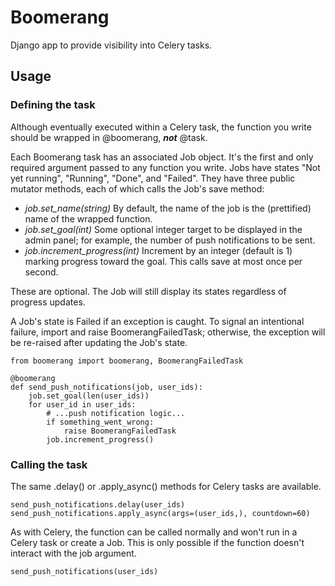 # Boomerang

Django app to provide visibility into Celery tasks.

## Usage

### Defining the task
Although eventually executed within a Celery task, the function you write should be wrapped in @boomerang, ***not*** @task.

Each Boomerang task has an associated Job object. It's the first and only required argument passed to any function you write. Jobs have states "Not yet running", "Running", "Done", and "Failed". They have three public mutator methods, each of which calls the Job's save method:

* *job.set_name(string)* By default, the name of the job is the (prettified) name of the wrapped function.
* *job.set_goal(int)* Some optional integer target to be displayed in the admin panel; for example, the number of push notifications to be sent.
* *job.increment_progress(int)* Increment by an integer (default is 1) marking progress toward the goal. This calls save at most once per second.

These are optional. The Job will still display its states regardless of progress updates.

A Job's state is Failed if an exception is caught. To signal an intentional failure, import and raise BoomerangFailedTask; otherwise, the exception will be re-raised after updating the Job's state.

    from boomerang import boomerang, BoomerangFailedTask

    @boomerang
    def send_push_notifications(job, user_ids):
        job.set_goal(len(user_ids))
        for user_id in user_ids:
            # ...push notification logic...
            if something_went_wrong:
                raise BoomerangFailedTask
            job.increment_progress()

### Calling the task
The same .delay() or .apply_async() methods for Celery tasks are available.

    send_push_notifications.delay(user_ids)
    send_push_notifications.apply_async(args=(user_ids,), countdown=60)

As with Celery, the function can be called normally and won't run in a Celery task or create a Job. This is only possible if the function doesn't interact with the job argument.

    send_push_notifications(user_ids)
